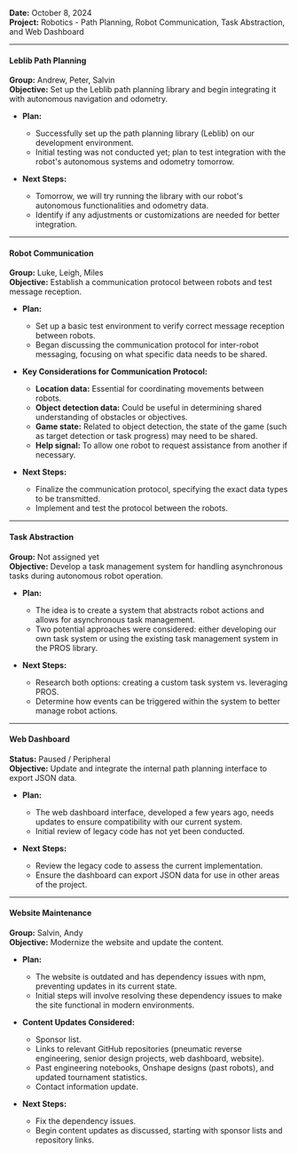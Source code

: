 **Date:** October 8, 2024  
**Project:** Robotics - Path Planning, Robot Communication, Task Abstraction, and Web Dashboard  

---

#### **Leblib Path Planning**
**Group:** Andrew, Peter, Salvin  
**Objective:** Set up the Leblib path planning library and begin integrating it with autonomous navigation and odometry.  

- **Plan:** 
  - Successfully set up the path planning library (Leblib) on our development environment.
  - Initial testing was not conducted yet; plan to test integration with the robot's autonomous systems and odometry tomorrow.
  
- **Next Steps:** 
  - Tomorrow, we will try running the library with our robot's autonomous functionalities and odometry data.
  - Identify if any adjustments or customizations are needed for better integration.

---

#### **Robot Communication**
**Group:** Luke, Leigh, Miles  
**Objective:** Establish a communication protocol between robots and test message reception.  

- **Plan:**
  - Set up a basic test environment to verify correct message reception between robots.
  - Began discussing the communication protocol for inter-robot messaging, focusing on what specific data needs to be shared.

- **Key Considerations for Communication Protocol:**  
  - **Location data:** Essential for coordinating movements between robots.  
  - **Object detection data:** Could be useful in determining shared understanding of obstacles or objectives.  
  - **Game state:** Related to object detection, the state of the game (such as target detection or task progress) may need to be shared.  
  - **Help signal:** To allow one robot to request assistance from another if necessary.

- **Next Steps:**  
  - Finalize the communication protocol, specifying the exact data types to be transmitted.
  - Implement and test the protocol between the robots.

---

#### **Task Abstraction**
**Group:** Not assigned yet  
**Objective:** Develop a task management system for handling asynchronous tasks during autonomous robot operation.

- **Plan:**
  - The idea is to create a system that abstracts robot actions and allows for asynchronous task management.
  - Two potential approaches were considered: either developing our own task system or using the existing task management system in the PROS library.
  
- **Next Steps:**
  - Research both options: creating a custom task system vs. leveraging PROS.
  - Determine how events can be triggered within the system to better manage robot actions.

---

#### **Web Dashboard**
**Status:** Paused / Peripheral  
**Objective:** Update and integrate the internal path planning interface to export JSON data.

- **Plan:**
  - The web dashboard interface, developed a few years ago, needs updates to ensure compatibility with our current system.
  - Initial review of legacy code has not yet been conducted.

- **Next Steps:**
  - Review the legacy code to assess the current implementation.
  - Ensure the dashboard can export JSON data for use in other areas of the project.

---

#### **Website Maintenance**
**Group:** Salvin, Andy  
**Objective:** Modernize the website and update the content.  

- **Plan:**
  - The website is outdated and has dependency issues with npm, preventing updates in its current state.
  - Initial steps will involve resolving these dependency issues to make the site functional in modern environments.
  
- **Content Updates Considered:**
  - Sponsor list.
  - Links to relevant GitHub repositories (pneumatic reverse engineering, senior design projects, web dashboard, website).
  - Past engineering notebooks, Onshape designs (past robots), and updated tournament statistics.
  - Contact information update.

- **Next Steps:**
  - Fix the dependency issues.
  - Begin content updates as discussed, starting with sponsor lists and repository links.
